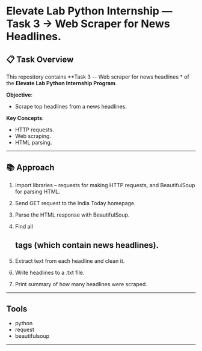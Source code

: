 # Elevate Lab Python Internship — Task 3 -> Web Scraper for News Headlines.

## 📋 Task Overview
This repository contains **Task 3 -- Web scraper for news headlines * of the **Elevate Lab Python Internship Program**.

**Objective**:
  - Scrape top headlines from a news headlines.

**Key Concepts**:
  - HTTP requests.
  - Web scraping.
  - HTML parsing.
    
---

## 📚 Approach

1. Import libraries – requests for making HTTP requests, and BeautifulSoup for parsing HTML.

2. Send GET request to the India Today homepage.

3. Parse the HTML response with BeautifulSoup.

4. Find all <h2> tags (which contain news headlines).

5. Extract text from each headline and clean it.

6. Write headlines to a .txt file.

7. Print summary of how many headlines were scraped.

---

## Tools

  - python
  - request
  - beautifulsoup

---

